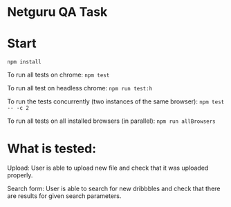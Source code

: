 # Netguru QA Task

# Start
`npm install`

To run all tests on chrome: `npm test`

To run all test on headless chrome: `npm run test:h`

To run the tests concurrently (two instances of the same browser): `npm test -- -c 2`

To run all tests on all installed browsers (in parallel): `npm run allBrowsers`

# What is tested:

Upload:
User is able to upload new file and check that it was uploaded properly.

Search form:
User is able to search for new dribbbles and check that there are results for given search parameters.
